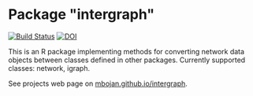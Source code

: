 # Package "intergraph"

[![Build Status](https://travis-ci.org/mbojan/intergraph.png?branch=master)](https://travis-ci.org/mbojan/intergraph)
[![DOI](https://zenodo.org/badge/doi/10.5281/zenodo.19148.svg)](http://dx.doi.org/10.5281/zenodo.19148)

This is an R package implementing methods for converting network data objects
between classes defined in other packages. Currently supported classes:
network, igraph.

See projects web page on [mbojan.github.io/intergraph](http://mbojan.github.io/intergraph).
